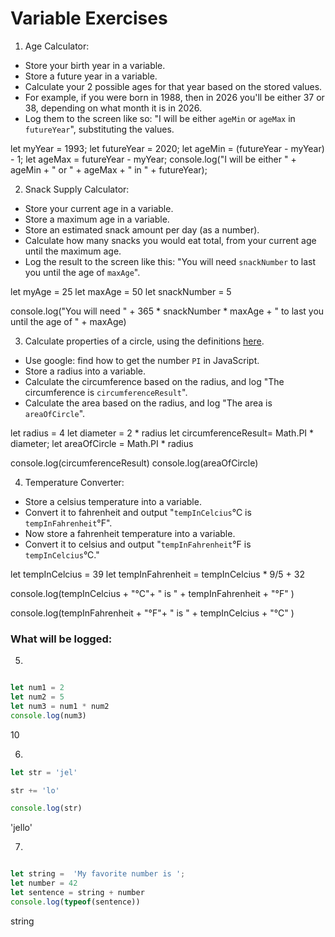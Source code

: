 
# Variable Exercises

1. Age Calculator:
* Store your birth year in a variable.
* Store a future year in a variable.
* Calculate your 2 possible ages for that year based on the stored values.
* For example, if you were born in 1988, then in 2026 you'll be either 37 or 38, depending on what month it is in 2026.
* Log them to the screen like so: "I will be either `ageMin` or `ageMax` in `futureYear`", substituting the values.

let myYear = 1993;
let futureYear = 2020;
let ageMin = (futureYear - myYear) - 1;
let ageMax = futureYear - myYear;
console.log("I will be either " + ageMin + " or " + ageMax + " in " + futureYear);



2. Snack Supply Calculator:
* Store your current age in a variable.
* Store a maximum age in a variable.
* Store an estimated snack amount per day (as a number).
* Calculate how many snacks you would eat total, from your current age until the maximum age.
* Log the result to the screen like this: "You will need `snackNumber` to last you until the age of `maxAge`".

let myAge = 25
let maxAge = 50
let snackNumber = 5

console.log("You will need " + 365 * snackNumber * maxAge + " to last you until the age of " + maxAge)




3. Calculate properties of a circle, using the definitions [here](http://math2.org/math/geometry/circles.htm).
* Use google: find how to get the number `PI` in JavaScript.
* Store a radius into a variable.
* Calculate the circumference based on the radius, and log "The circumference is `circumferenceResult`".
* Calculate the area based on the radius, and log "The area is `areaOfCircle`".

let radius = 4
let diameter = 2 * radius
let circumferenceResult= Math.PI * diameter;
let areaOfCircle = Math.PI * radius


console.log(circumferenceResult)
console.log(areaOfCircle)



4. Temperature Converter:
* Store a celsius temperature into a variable.
* Convert it to fahrenheit and output "`tempInCelcius`°C is `tempInFahrenheit`°F".
* Now store a fahrenheit temperature into a variable.
* Convert it to celsius and output "`tempInFahrenheit`°F is `tempInCelcius`°C."

let tempInCelcius = 39
let tempInFahrenheit = tempInCelcius * 9/5 + 32


console.log(tempInCelcius + "°C"+ " is " + tempInFahrenheit + "°F" )


console.log(tempInFahrenheit + "°F"+ " is " + tempInCelcius + "°C" )




### What will be logged:
5.
```js

let num1 = 2
let num2 = 5
let num3 = num1 * num2
console.log(num3)
```
10

6.
```js
let str = 'jel'

str += 'lo'

console.log(str)
```
'jello'

7.
```js

let string =  'My favorite number is ';
let number = 42
let sentence = string + number
console.log(typeof(sentence))
```
string
